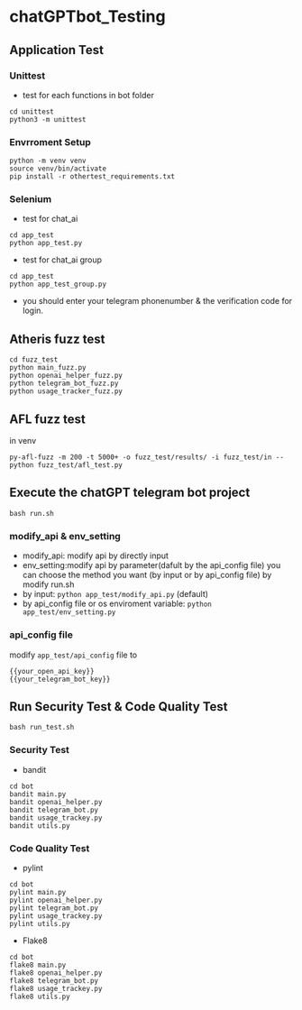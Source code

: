 # chatGPTbot_Testing
## Application Test 

### Unittest
* test for each functions in bot folder
```
cd unittest
python3 -m unittest
```

### Envrroment Setup
```
python -m venv venv
source venv/bin/activate
pip install -r othertest_requirements.txt
```

### Selenium
* test for chat_ai
```
cd app_test
python app_test.py
```


* test for chat_ai group
```
cd app_test
python app_test_group.py
```
* you should enter your telegram phonenumber & the verification code for login.

## Atheris fuzz test

```
cd fuzz_test
python main_fuzz.py
python openai_helper_fuzz.py
python telegram_bot_fuzz.py
python usage_tracker_fuzz.py
```

## AFL fuzz test
in venv

```
py-afl-fuzz -m 200 -t 5000+ -o fuzz_test/results/ -i fuzz_test/in -- python fuzz_test/afl_test.py
```


## Execute the chatGPT telegram bot project 
```
bash run.sh
```

### modify_api & env_setting
* modify_api: modify api by directly input
* env_setting:modify api by parameter(dafult by the api_config file)
you can choose the method you want (by input or by api_config file) by modify run.sh 
* by input: `python app_test/modify_api.py`  (default)
* by api_config file or os enviroment variable: `python app_test/env_setting.py`   

### api_config file
modify `app_test/api_config` file to
```
{{your_open_api_key}}
{{your_telegram_bot_key}}
```


## Run Security Test & Code Quality Test
```
bash run_test.sh
```
### Security Test
* bandit
```
cd bot
bandit main.py
bandit openai_helper.py
bandit telegram_bot.py
bandit usage_trackey.py
bandit utils.py
```

### Code Quality Test
* pylint
```
cd bot
pylint main.py
pylint openai_helper.py
pylint telegram_bot.py
pylint usage_trackey.py
pylint utils.py
```

* Flake8
```
cd bot
flake8 main.py
flake8 openai_helper.py
flake8 telegram_bot.py
flake8 usage_trackey.py
flake8 utils.py
```
